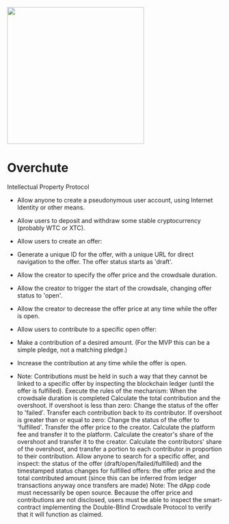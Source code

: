 <img height=320 src="https://github.com/ferMartz/overchute/blob/main/overchute.png" />

# Overchute

Intellectual Property Protocol

- Allow anyone to create a pseudonymous user account, using Internet Identity or other means.

- Allow users to deposit and withdraw some stable cryptocurrency (probably WTC or XTC).

- Allow users to create an offer:
- Generate a unique ID for the offer, with a unique URL for direct navigation to the offer. The offer status starts as 'draft'.
- Allow the creator to specify the offer price and the crowdsale duration.
- Allow the creator to trigger the start of the crowdsale, changing offer status to 'open'.
- Allow the creator to decrease the offer price at any time while the offer is open.
- Allow users to contribute to a specific open offer:
- Make a contribution of a desired amount. (For the MVP this can be a simple pledge, not a matching pledge.)
- Increase the contribution at any time while the offer is open.

- Note: Contributions must be held in such a way that they cannot be linked to a specific offer by inspecting the blockchain ledger (until the offer is fulfilled).
  Execute the rules of the mechanism:
  When the crowdsale duration is completed
  Calculate the total contribution and the overshoot.
  If overshoot is less than zero:
  Change the status of the offer to 'failed'.
  Transfer each contribution back to its contributor.
  If overshoot is greater than or equal to zero:
  Change the status of the offer to 'fulfilled'.
  Transfer the offer price to the creator.
  Calculate the platform fee and transfer it to the platform.
  Calculate the creator's share of the overshoot and transfer it to the creator.
  Calculate the contributors' share of the overshoot, and transfer a portion to each contributor in proportion to their contribution.
  Allow anyone to search for a specific offer, and inspect:
  the status of the offer (draft/open/failed/fulfilled) and the timestamped status changes
  for fulfilled offers: the offer price and the total contributed amount (since this can be inferred from ledger transactions anyway once transfers are made)
  Note: The dApp code must necessarily be open source. Because the offer price and contributions are not disclosed, users must be able to inspect the smart-contract implementing the Double-Blind Crowdsale Protocol to verify that it will function as claimed.
